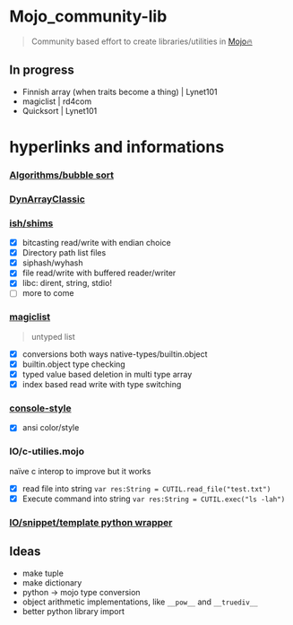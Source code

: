 # Mojo_community-lib
> Community based effort to create libraries/utilities in [Mojo🔥](https://docs.modular.com/mojo/)
## In progress
- Finnish array (when traits become a thing) | Lynet101
- magiclist | rd4com
- Quicksort | Lynet101
# hyperlinks and informations
### [Algorithms/bubble sort](https://github.com/Lynet101/Mojo_community-lib/tree/main/Algorithms/Bubblesort)
### [DynArrayClassic](https://github.com/Lynet101/Mojo_community-lib/blob/main/DataStructures/DArrayClassic/array.mojo)
### [ish/shims](https://github.com/lsh/shims)
  - [X] bitcasting read/write with endian choice
  - [x] Directory path list files
  - [x] siphash/wyhash
  - [x] file read/write with buffered reader/writer
  - [x] libc: dirent, string, stdio!
  - [ ] more to come
### [magiclist](https://github.com/rd4com/mojo-magiclist)
> untyped list
  - [x] conversions both ways native-types/builtin.object
  - [x] builtin.object type checking
  - [x] typed value based deletion in multi type array
  - [x] index based read write with type switching
### [console-style](https://github.com/rd4com/mojo-console-style-print)
  - [x] ansi color/style
### IO/c-utilies.mojo
naïve c interop to improve but it works
- [X] read file into string
``` var res:String = CUTIL.read_file("test.txt") ```
- [X] Execute command into string
``` var res:String = CUTIL.exec("ls -lah") ```
### [IO/snippet/template python wrapper](https://github.com/Lynet101/Mojo_community-lib/blob/main/IO/snippets/generic_python_wrapper.mojo)
## Ideas
- make tuple
- make dictionary
- python -> mojo type conversion
- object arithmetic implementations, like ``__pow__`` and ``__truediv__``
- better python library import
